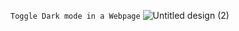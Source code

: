 ```Toggle Dark mode in a Webpage```
![Untitled design (2)](https://user-images.githubusercontent.com/62872224/196992523-4289fa58-1f1f-47ae-b4cb-33b0877d8f55.png)
